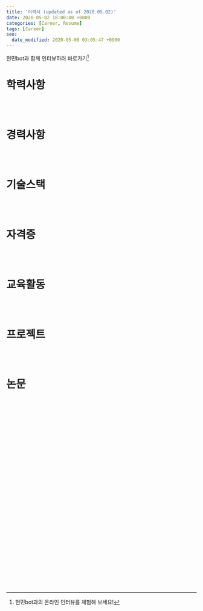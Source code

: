 ```yaml
---
title: '이력서 (updated as of 2020.05.02)'
date: 2020-05-02 18:00:00 +0800
categories: [Career, Resume]
tags: [Career]
seo:
  date_modified: 2020-05-08 03:05:47 +0900
---
```


현민bot과 함께 인터뷰하러 바로가기[^footnote]

# 학력사항







<br><br>

# 경력사항





<br><br>

# 기술스택



<br><br>

# 자격증



<br><br>

# 교육활동



<br><br>

# 프로젝트



<br><br>

# 논문



[^footnote]: 현민bot과의 온라인 인터뷰를 체험해 보세요!
<script SameSite="None; Secure" src="https://static.landbot.io/landbot-widget/landbot-widget-1.0.0.js"></script>
<div id="myLandbot" style="width: 100%; height: 500px;"></div>
<script>
var myLandbot = new LandbotFrameWidget({
container: '#myLandbot',
index: 'https://landbot.io/u/H-358537-YLGP484FPTAY1S9E/index.html',
});
</script>


